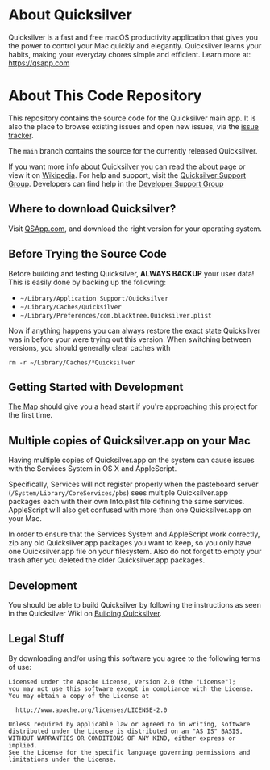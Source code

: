 # About Quicksilver #

Quicksilver is a fast and free macOS productivity application that gives you the power to control your Mac quickly and elegantly. Quicksilver learns your habits, making your everyday chores simple and efficient. Learn more at: https://qsapp.com

# About This Code Repository #

This repository contains the source code for the Quicksilver main app. It is also the place to browse existing issues and open new issues, via the [issue tracker](https://github.com/quicksilver/Quicksilver/issues). 

The `main` branch contains the source for the currently released Quicksilver.

If you want more info about [Quicksilver](http://qsapp.com) you can read the [about page](http://qsapp.com/about.php) or view it on [Wikipedia](http://en.wikipedia.org/wiki/Quicksilver_%28software%29 "Quicksilver Wikipedia article"). For help and support, visit the [Quicksilver Support Group](http://groups.google.com/group/blacktree-quicksilver "Quicksilver Google Group"). Developers can find help in the [Developer Support Group](https://groups.google.com/forum/?hl=en_US&fromgroups#!forum/quicksilver---development)

## Where to download Quicksilver? ##

Visit [QSApp.com](http://qsapp.com/download.php), and download the right version for your operating system.

## Before Trying the Source Code ##

Before building and testing Quicksilver, **ALWAYS BACKUP** your user data!  
This is easily done by backing up the following:

  * `~/Library/Application Support/Quicksilver`
  * `~/Library/Caches/Quicksilver`
  * `~/Library/Preferences/com.blacktree.Quicksilver.plist`

Now if anything happens you can always restore the exact state Quicksilver was in before your were trying out this version. When switching between versions, you should generally clear caches with

    rm -r ~/Library/Caches/*Quicksilver

## Getting Started with Development ##

[The Map](The_Map.md) should give you a head start if you're approaching this project for the first time.

## Multiple copies of Quicksilver.app on your Mac ##

Having multiple copies of Quicksilver.app on the system can cause issues with the Services System in OS X and AppleScript.

Specifically, Services will not register properly when the pasteboard server (`/System/Library/CoreServices/pbs`) sees multiple Quicksilver.app packages each with their own Info.plist file defining the same services. AppleScript will also get confused with more than one Quicksilver.app on your Mac.

In order to ensure that the Services System and AppleScript work correctly, zip any old Quicksilver.app packages you want to keep, so you only have one Quicksilver.app file on your filesystem. Also do not forget to empty your trash after you deleted the older Quicksilver.app packages.

## Development ##

You should be able to build Quicksilver by following the instructions as seen in the Quicksilver Wiki on [Building Quicksilver](http://qsapp.com/wiki/Building_Quicksilver).

## Legal Stuff ##

By downloading and/or using this software you agree to the following terms of use:

    Licensed under the Apache License, Version 2.0 (the "License");
    you may not use this software except in compliance with the License.
    You may obtain a copy of the License at
    
      http://www.apache.org/licenses/LICENSE-2.0
    
    Unless required by applicable law or agreed to in writing, software
    distributed under the License is distributed on an "AS IS" BASIS,
    WITHOUT WARRANTIES OR CONDITIONS OF ANY KIND, either express or implied.
    See the License for the specific language governing permissions and
    limitations under the License.
